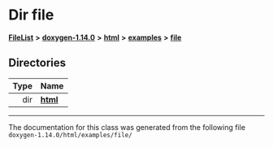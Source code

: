

# Dir file



[**FileList**](files.md) **>** [**doxygen-1.14.0**](dir_9d5bad020669189c90cda983471be5d0.md) **>** [**html**](dir_05d1fd8a7cdd04f638f8b23196de02e2.md) **>** [**examples**](dir_aa52e73a32d193037813a53dcfe817b6.md) **>** [**file**](dir_3e420aa6405b0b97b56b5f8b310ef472.md)














## Directories

| Type | Name |
| ---: | :--- |
| dir | [**html**](dir_466a26056bcf2fbd395d16fe345f0e05.md) <br> |

























































------------------------------
The documentation for this class was generated from the following file `doxygen-1.14.0/html/examples/file/`


